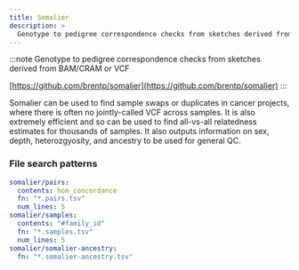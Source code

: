 ```yaml
---
title: Somalier
description: >
  Genotype to pedigree correspondence checks from sketches derived from BAM/CRAM or VCF
---
```


<!--
~~~~~ DO NOT EDIT ~~~~~
This file is autogenerated from the MultiQC module python docstring.
Do not edit the markdown, it will be overwritten.

File path for the source of this content: multiqc/modules/somalier/somalier.py
~~~~~~~~~~~~~~~~~~~~~~~
-->

:::note
Genotype to pedigree correspondence checks from sketches derived from BAM/CRAM or VCF

[https://github.com/brentp/somalier](https://github.com/brentp/somalier)
:::

Somalier can be used to find sample swaps or duplicates in cancer
projects, where there is often no jointly-called VCF across samples.
It is also extremely efficient and so can be used to find all-vs-all
relatedness estimates for thousands of samples.
It also outputs information on sex, depth, heterozgyosity, and ancestry
to be used for general QC.

### File search patterns

```yaml
somalier/pairs:
  contents: hom_concordance
  fn: "*.pairs.tsv"
  num_lines: 5
somalier/samples:
  contents: "#family_id"
  fn: "*.samples.tsv"
  num_lines: 5
somalier/somalier-ancestry:
  fn: "*.somalier-ancestry.tsv"
```
